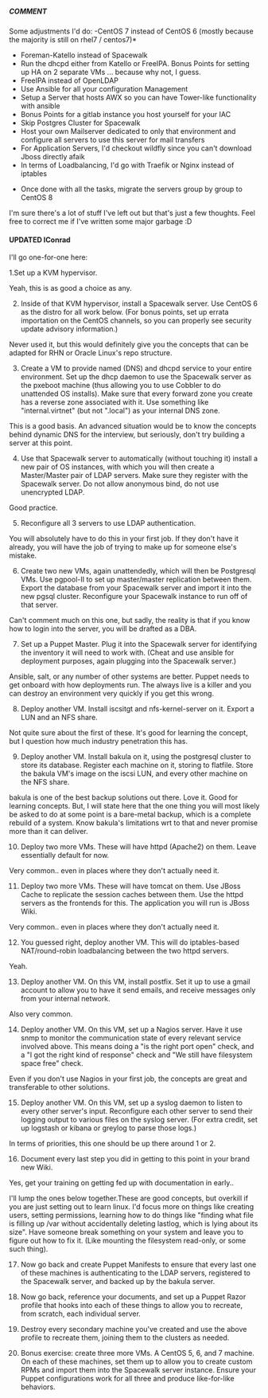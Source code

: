 ##### COMMENT
Some adjustments I'd do:
-CentOS 7 instead of CentOS 6 (mostly because the majority is still on rhel7 / centos7)*
- Foreman-Katello instead of Spacewalk
- Run the dhcpd either from Katello or FreeIPA. Bonus Points for setting up HA on 2 separate VMs ... because why not, I guess.
- FreeIPA instead of OpenLDAP
- Use Ansible for all your configuration Management
- Setup a Server that hosts AWX so you can have Tower-like functionality with ansible
- Bonus Points for a gitlab instance you host yourself for your IAC
- Skip Postgres Cluster for Spacewalk
- Host your own Mailserver dedicated to only that environment and configure all servers to use this server for mail transfers
- For Application Servers, I'd checkout wildfly since you can't download Jboss directly afaik
- In terms of Loadbalancing, I'd go with Traefik or Nginx instead of iptables

* Once done with all the tasks, migrate the servers group by group to CentOS 8

I'm sure there's a lot of stuff I've left out but that's just a few thoughts. Feel free to correct me if I've written some major garbage :D


#### UPDATED IConrad 
I'll go one-for-one here:

1.Set up a KVM hypervisor.

Yeah, this is as good a choice as any.


2. Inside of that KVM hypervisor, install a Spacewalk server. Use CentOS 6 as the distro for all work below. (For bonus points, set up errata importation on the CentOS channels, so you can properly see security update advisory information.)

Never used it, but this would definitely give you the concepts that can be adapted for RHN or Oracle Linux's repo structure.


3. Create a VM to provide named (DNS) and dhcpd service to your entire environment. Set up the dhcp daemon to use the Spacewalk server as the pxeboot machine (thus allowing you to use Cobbler to do unattended OS installs). Make sure that every forward zone you create has a reverse zone associated with it. Use something like "internal.virtnet" (but not ".local") as your internal DNS zone.

This is a good basis. An advanced situation would be to know the concepts behind dynamic DNS for the interview, but seriously, don't try building a server at this point.


4. Use that Spacewalk server to automatically (without touching it) install a new pair of OS instances, with which you will then create a Master/Master pair of LDAP servers. Make sure they register with the Spacewalk server. Do not allow anonymous bind, do not use unencrypted LDAP.

Good practice.


5. Reconfigure all 3 servers to use LDAP authentication.

You will absolutely have to do this in your first job. If they don't have it already, you will have the job of trying to make up for someone else's mistake.


6. Create two new VMs, again unattendedly, which will then be Postgresql VMs. Use pgpool-II to set up master/master replication between them. Export the database from your Spacewalk server and import it into the new pgsql cluster. Reconfigure your Spacewalk instance to run off of that server.

Can't comment much on this one, but sadly, the reality is that if you know how to login into the server, you will be drafted as a DBA.


7. Set up a Puppet Master. Plug it into the Spacewalk server for identifying the inventory it will need to work with. (Cheat and use ansible for deployment purposes, again plugging into the Spacewalk server.)

Ansible, salt, or any number of other systems are better. Puppet needs to get onboard with how deployments run. The always live is a killer and you can destroy an environment very quickly if you get this wrong.


8. Deploy another VM. Install iscsitgt and nfs-kernel-server on it. Export a LUN and an NFS share.

Not quite sure about the first of these. It's good for learning the concept, but I question how much industry penetration this has.


9. Deploy another VM. Install bakula on it, using the postgresql cluster to store its database. Register each machine on it, storing to flatfile. Store the bakula VM's image on the iscsi LUN, and every other machine on the NFS share.

bakula is one of the best backup solutions out there. Love it. Good for learning concepts. But, I will state here that the one thing you will most likely be asked to do at some point is a bare-metal backup, which is a complete rebuild of a system. Know bakula's limitations wrt to that and never promise more than it can deliver.

10. Deploy two more VMs. These will have httpd (Apache2) on them. Leave essentially default for now.

Very common.. even in places where they don't actually need it.


11. Deploy two more VMs. These will have tomcat on them. Use JBoss Cache to replicate the session caches between them. Use the httpd servers as the frontends for this. The application you will run is JBoss Wiki.

Very common.. even in places where they don't actually need it.


12. You guessed right, deploy another VM. This will do iptables-based NAT/round-robin loadbalancing between the two httpd servers.

Yeah.


13. Deploy another VM. On this VM, install postfix. Set it up to use a gmail account to allow you to have it send emails, and receive messages only from your internal network.

Also very common.


14. Deploy another VM. On this VM, set up a Nagios server. Have it use snmp to monitor the communication state of every relevant service involved above. This means doing a "is the right port open" check, and a "I got the right kind of response" check and "We still have filesystem space free" check.

Even if you don't use Nagios in your first job, the concepts are great and transferable to other solutions.


15. Deploy another VM. On this VM, set up a syslog daemon to listen to every other server's input. Reconfigure each other server to send their logging output to various files on the syslog server. (For extra credit, set up logstash or kibana or greylog to parse those logs.)

In terms of priorities, this one should be up there around 1 or 2.


16. Document every last step you did in getting to this point in your brand new Wiki.

Yes, get your training on getting fed up with documentation in early..


I'll lump the ones below together.These are good concepts, but overkill if you are just setting out to learn linux. I'd focus more on things like creating users, setting permissions, learning how to do things like "finding what file is filling up /var without accidentally deleting lastlog, which is lying about its size". Have someone break something on your system and leave you to figure out how to fix it. (Like mounting the filesystem read-only, or some such thing).


17. Now go back and create Puppet Manifests to ensure that every last one of these machines is authenticating to the LDAP servers, registered to the Spacewalk server, and backed up by the bakula server.

18. Now go back, reference your documents, and set up a Puppet Razor profile that hooks into each of these things to allow you to recreate, from scratch, each individual server.

19. Destroy every secondary machine you've created and use the above profile to recreate them, joining them to the clusters as needed.

20. Bonus exercise: create three more VMs. A CentOS 5, 6, and 7 machine. On each of these machines, set them up to allow you to create custom RPMs and import them into the Spacewalk server instance. Ensure your Puppet configurations work for all three and produce like-for-like behaviors.


